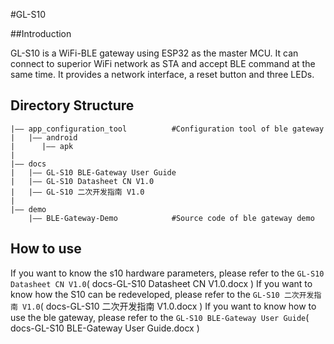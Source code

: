 #GL-S10


##Introduction

GL-S10 is a WiFi-BLE gateway using ESP32 as the master MCU. It can connect to superior WiFi network as STA and accept BLE command at the same time. It provides a network interface, a reset button and three LEDs.

## Directory Structure
```
|—— app_configuration_tool          #Configuration tool of ble gateway
|   |—— android
|      |—— apk
|
|—— docs
|   |—— GL-S10 BLE-Gateway User Guide
|   |—— GL-S10 Datasheet CN V1.0
|   |—— GL-S10 二次开发指南 V1.0
|
|—— demo
    |—— BLE-Gateway-Demo            #Source code of ble gateway demo 

```
## How to use
If you want to know the s10 hardware parameters, please refer to the `GL-S10 Datasheet CN V1.0`( docs-GL-S10 Datasheet CN V1.0.docx )
If you want to know how the S10 can be redeveloped, please refer to the `GL-S10 二次开发指南 V1.0`( docs-GL-S10 二次开发指南 V1.0.docx )
If you want to know how to use the ble gateway, please refer to the `GL-S10 BLE-Gateway User Guide`( docs-GL-S10 BLE-Gateway User Guide.docx )
